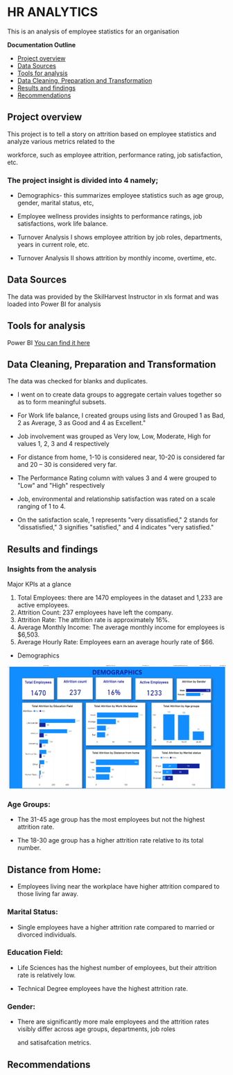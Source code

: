 # HR ANALYTICS

This is an analysis of employee statistics for an organisation

**Documentation Outline**
- [Project overview](#project-overview)
- [Data Sources](#data-sources)
- [Tools for analysis](#tools-for-analysis)
- [Data Cleaning, Preparation and Transformation](#data-cleaning-preparation-and-transformation)
- [Results and findings](#results-and-findings)
- [Recommendations](#recommendations)

## Project overview
This project is to tell a story on attrition based on employee statistics and analyze various metrics related to the 

workforce, such as employee attrition, performance rating, job satisfaction, etc. 


### The project insight is divided into 4 namely;

- Demographics- this summarizes employee statistics such as age group, gender, marital status, etc, 

- Employee wellness provides insights to performance ratings, job satisfactions, work life balance.

- Turnover Analysis I shows employee attrition by job roles, departments, years in current role, etc.

- Turnover Analysis II shows attrition by monthly income, overtime, etc.

## Data Sources

The data was provided by the SkilHarvest Instructor in xls format and was loaded into Power BI for analysis

## Tools for analysis

Power BI [You can find it here](https://powerbi.microsoft.com/en-us/downloads/)

## Data Cleaning, Preparation and Transformation

The data was checked for blanks and duplicates.

- I went on to create data groups to aggregate certain values together so as to form meaningful subsets.

- For Work life balance, I created groups using lists and Grouped 1 as Bad, 2 as Average, 3 as Good and 4 as Excellent."

- Job involvement was grouped as Very low, Low, Moderate, High for values 1, 2, 3 and 4 respectively

- For distance from home, 1-10 is considered near, 10-20 is considered far and 20 – 30 is considered very far. 

- The Performance Rating column with values 3 and 4 were grouped to "Low" and "High" respectively

- Job, environmental and relationship satisfaction was rated on a scale ranging of 1 to 4. 

- On the satisfaction scale, 1 represents "very dissatisfied," 2 stands for "dissatisfied," 3 signifies "satisfied," and 4 indicates "very satisfied." 


## Results and findings

### Insights from the analysis

Major KPIs at a glance

1. Total Employees: there are 1470 employees in the dataset and 1,233 are active employees.
2. Attrition Count: 237 employees have left the company.
3. Attrition Rate: The attrition rate is approximately 16%.
4. Average Monthly Income: The average monthly income for employees is $6,503.
5. Average Hourly Rate: Employees earn an average hourly rate of $66.

- Demographics
  
![page1](page1.png)

### Age Groups:

- The 31-45 age group has the most employees but not the highest attrition rate.
  
- The 18-30 age group has a higher attrition rate relative to its total number.

## Distance from Home:

- Employees living near the workplace have higher attrition compared to those living far away.

### Marital Status:
 
- Single employees have a higher attrition rate compared to married or divorced individuals.

### Education Field:

- Life Sciences has the highest number of employees, but their attrition rate is relatively low.
  
- Technical Degree employees have the highest attrition rate.

### Gender:

- There are significantly more male employees and the attrition rates visibly differ across age groups, departments, job roles

  and satisafcation metrics.


## Recommendations
